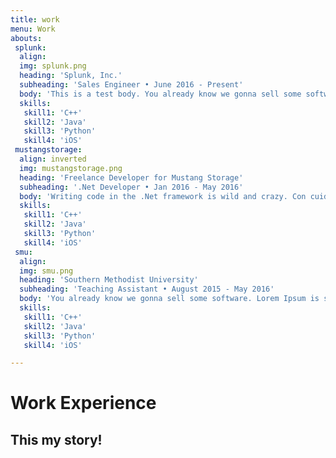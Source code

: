 ```yaml
---
title: work
menu: Work
abouts:
 splunk:
  align:
  img: splunk.png
  heading: 'Splunk, Inc.'
  subheading: 'Sales Engineer • June 2016 - Present'
  body: 'This is a test body. You already know we gonna sell some software. Lorem Ipsum is simply dummy text of the printing and typesetting industry. Lorem Ipsum has been the industrys standard dummy text ever since the 1500s, when an unknown printer took a galley of type and scrambled it to make a type specimen book. It has survived not only five centuries, but also the leap into electronic typesetting, remaining essentially unchanged. It was popularised in the 1960s with the release of Letraset sheets containing Lorem Ipsum passages, and more recently with desktop publishing software like Aldus PageMaker including versions of Lorem Ipsum.'
  skills:
   skill1: 'C++'
   skill2: 'Java'
   skill3: 'Python'
   skill4: 'iOS'
 mustangstorage:
  align: inverted
  img: mustangstorage.png
  heading: 'Freelance Developer for Mustang Storage'
  subheading: '.Net Developer • Jan 2016 - May 2016'
  body: 'Writing code in the .Net framework is wild and crazy. Con cuidado por favor! Lorem Ipsum is simply dummy text of the printing and typesetting industry. Lorem Ipsum has been the industrys standard dummy text ever since the 1500s, when an unknown printer took a galley of type and scrambled it to make a type specimen book. It has survived not only five centuries, but also the leap into electronic typesetting, remaining essentially unchanged. It was popularised in the 1960s with the release of Letraset sheets containing Lorem Ipsum passages, and more recently with desktop publishing software like Aldus PageMaker including versions of Lorem Ipsum.'
  skills:
   skill1: 'C++'
   skill2: 'Java'
   skill3: 'Python'
   skill4: 'iOS'
 smu:
  align: 
  img: smu.png
  heading: 'Southern Methodist University'
  subheading: 'Teaching Assistant • August 2015 - May 2016'
  body: 'You already know we gonna sell some software. Lorem Ipsum is simply dummy text of the printing and typesetting industry. Lorem Ipsum has been the industrys standard dummy text ever since the 1500s, when an unknown printer took a galley of type and scrambled it to make a type specimen book. It has survived not only five centuries, but also the leap into electronic typesetting, remaining essentially unchanged. It was popularised in the 1960s with the release of Letraset sheets containing Lorem Ipsum passages, and more recently with desktop publishing software like Aldus PageMaker including versions of Lorem Ipsum.'
  skills:
   skill1: 'C++'
   skill2: 'Java'
   skill3: 'Python'
   skill4: 'iOS'

---
```


# Work Experience
## This my story!